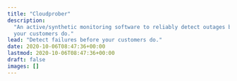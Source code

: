 ```yaml
---
title: "Cloudprober"
description:
  "An active/synthetic monitoring software to reliably detect outages before
  your customers do."
lead: "Detect failures before your customers do."
date: 2020-10-06T08:47:36+00:00
lastmod: 2020-10-06T08:47:36+00:00
draft: false
images: []
---
```


